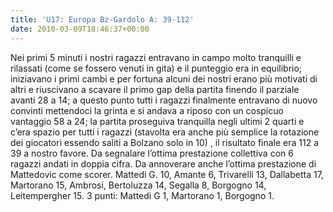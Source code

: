 ```yaml
---
title: 'U17: Europa Bz-Gardolo A: 39-112'
date: 2010-03-09T18:46:37+00:00
---
```

Nei primi 5 minuti i nostri ragazzi entravano in campo molto tranquilli e rilassati (come se fossero venuti in gita) e il punteggio era in equilibrio; iniziavano i primi cambi e per fortuna alcuni dei nostri erano più motivati di altri e riuscivano a scavare il primo gap della partita finendo il parziale avanti 28 a 14; a questo punto tutti i ragazzi finalmente entravano di nuovo convinti mettendoci la grinta e si andava a riposo con un cospicuo vantaggio 58 a 24; la partita proseguiva tranquilla negli ultimi 2 quarti e c’era spazio per tutti i ragazzi (stavolta era anche più semplice la rotazione dei giocatori essendo saliti a Bolzano solo in 10) , il risultato finale era 112 a 39 a nostro favore. Da segnalare l’ottima prestazione collettiva con 6 ragazzi andati in doppia cifra. Da annoverare anche l’ottima prestazione di Mattedovic come scorer. Mattedi G. 10, Amante 6, Trivarelli 13, Dallabetta 17, Martorano 15, Ambrosi, Bertoluzza 14, Segalla 8, Borgogno 14, Leitempergher 15. 3 punti: Mattedi G 1, Martorano 1, Borgogno 1.